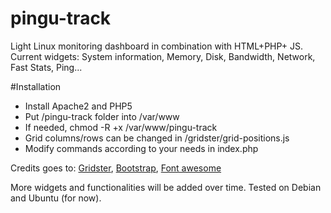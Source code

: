 pingu-track
===========
Light Linux monitoring dashboard in combination with HTML+PHP+ JS. 
Current widgets: System information, Memory, Disk, Bandwidth, Network, Fast Stats, Ping...

#Installation

* Install Apache2 and PHP5
* Put /pingu-track folder into /var/www
* If needed, chmod -R +x /var/www/pingu-track
* Grid columns/rows can be changed in /gridster/grid-positions.js
* Modify commands according to your needs in index.php

Credits goes to: <a href="http://gridster.net">Gridster</a>, <a href="http://getbootstrap.com">Bootstrap</a>, <a href="http://fontawesome.io">Font awesome</a>

More widgets and functionalities will be added over time.
Tested on Debian and Ubuntu (for now).
